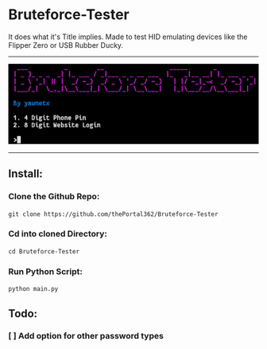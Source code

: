 # Bruteforce-Tester
It does what it's Title implies.
Made to test HID emulating devices like the Flipper Zero or USB Rubber Ducky.
____
![Logo](logo.png)
____
## Install:
  ### Clone the Github Repo:
    git clone https://github.com/thePortal362/Bruteforce-Tester
  ### Cd into cloned Directory:
    cd Bruteforce-Tester
  ### Run Python Script:
    python main.py

## Todo:
### [ ] Add option for other password types
